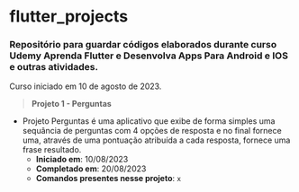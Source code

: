 # flutter_projects
### Repositório para guardar códigos elaborados durante curso Udemy Aprenda Flutter e Desenvolva Apps Para Android e IOS e outras atividades.

Curso iniciado em 10 de agosto de 2023.

> **Projeto 1 - Perguntas**

* Projeto Perguntas é uma aplicativo que exibe de forma simples uma sequância de perguntas com 4 opções de resposta e no final fornece uma, através de uma pontuação atribuída a cada resposta, fornece uma frase resultado.
    - **Iniciado em**: 10/08/2023
    - **Completado em**: 20/08/2023
    - **Comandos presentes nesse projeto**: `x`
